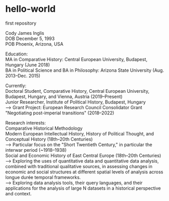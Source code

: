 # hello-world
first repository


Cody James Inglis\
DOB December 5, 1993\
POB Phoenix, Arizona, USA

Education:\
MA in Comparative History: Central European University, Budapest, Hungary (June 2018)\
BA in Political Science and BA in Philosophy: Arizona State University (Aug. 2013–Dec. 2015)

Currently:\
Doctoral Student, Comparative History, Central European University, Budapest, Hungary, and Vienna, Austria (2019–Present)\
Junior Researcher, Institute of Political History, Budapest, Hungary\
    —> Grant Project: European Research Council Consolidator Grant "Negotiating post-imperial transitions" (2018–2022)
 
Research interests:\
Comparative Historical Methodology\
Modern European Intellectual History, History of Political Thought, and Conceptual History (18th–20th Centuries)\
    —> Particular focus on the "Short Twentieth Century," in particular the interwar period (~1918–1938)\
    Social and Economic History of East Central Europe (18th–20th Centuries)\
    —> Exploring the uses of quantitative data and quantitative data analysis, combined with traditional qualitative sources, in assessing changes in economic and social structures at different spatial levels of analysis across longue durée temporal frameworks.\
    —> Exploring data analysis tools, their query languages, and their applications for the analysis of large N datasets in a historical perspective and context.
